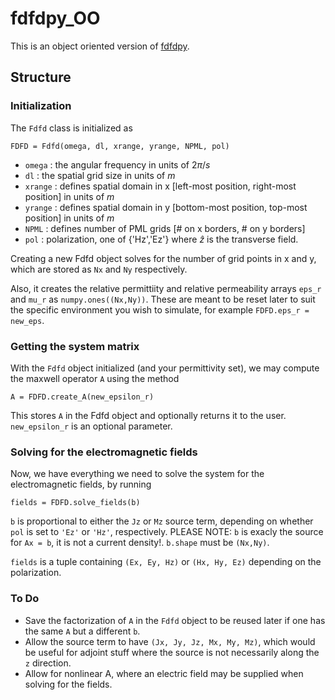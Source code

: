 # fdfdpy_OO

This is an object oriented version of [fdfdpy](https://github.com/fancompute/fdfdpy).

## Structure

### Initialization

The `Fdfd` class is initialized as

	FDFD = Fdfd(omega, dl, xrange, yrange, NPML, pol)

- `omega` : the angular frequency in units of $2\pi/s$
- `dl` : the spatial grid size in units of $m$
- `xrange` : defines spatial domain in x [left-most position, right-most position] in units of $m$
- `yrange` : defines spatial domain in y [bottom-most position, top-most position] in units of $m$
- `NPML` : defines number of PML grids [# on x borders, # on y borders]
- `pol` : polarization, one of {'Hz','Ez'} where $\hat{z}$ is the transverse field.

Creating a new Fdfd object solves for the number of grid points in x and y, which are stored as `Nx` and `Ny` respectively.

Also, it creates the relative permittiity and relative permeability arrays `eps_r` and `mu_r` as `numpy.ones((Nx,Ny))`.  These are meant to be reset later to suit the specific environment you wish to simulate, for example `FDFD.eps_r = new_eps`.

### Getting the system matrix

With the `Fdfd` object initialized (and your permittivity set), we may compute the maxwell operator `A` using the method

	A = FDFD.create_A(new_epsilon_r)

This stores `A` in the Fdfd object and optionally returns it to the user.  `new_epsilon_r` is an optional parameter.

### Solving for the electromagnetic fields

Now, we have everything we need to solve the system for the electromagnetic fields, by running

	fields = FDFD.solve_fields(b)
	
`b` is proportional to either the `Jz` or `Mz` source term, depending on whether `pol` is set to `'Ez'` or `'Hz'`, respectively.  PLEASE NOTE: `b` is exacly the source for `Ax = b`, it is not a current density!.  `b.shape` must be `(Nx,Ny)`.

`fields` is a tuple containing `(Ex, Ey, Hz)` or `(Hx, Hy, Ez)` depending on the polarization.


### To Do

- Save the factorization of `A` in the `Fdfd` object to be reused later if one has the same `A` but a different `b`.
- Allow the source term to have `(Jx, Jy, Jz, Mx, My, Mz)`, which would be useful for adjoint stuff where the source is not necessarily along the `z` direction.
- Allow for nonlinear A, where an electric field may be supplied when solving for the fields.


